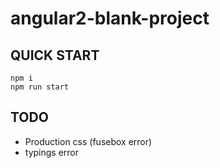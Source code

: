 # angular2-blank-project

## QUICK START
```
npm i 
npm run start
```

## TODO
* Production css (fusebox error)
* typings error

